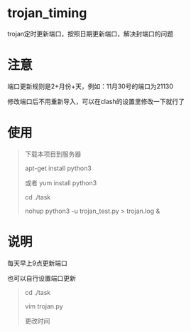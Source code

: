 # trojan_timing
trojan定时更新端口，按照日期更新端口，解决封端口的问题

# 注意

端口更新规则是2+月份+天，例如：11月30号的端口为21130

修改端口后不用重新导入，可以在clash的设置里修改一下就行了

# 使用


> 下载本项目到服务器
> 
> apt-get install python3
> 
> 或者 yum install python3
> 
> cd ./task
> 
> nohup python3 -u trojan_test.py > trojan.log &


# 说明

每天早上9点更新端口

也可以自行设置端口更新

> cd ./task
> 
> vim trojan.py
> 
> 更改时间



